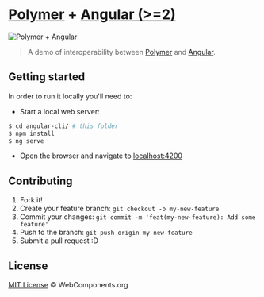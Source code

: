 # [Polymer](http://www.polymer-project.org/) + [Angular (>=2)](http://angular.io/)

![Polymer + Angular](https://cloud.githubusercontent.com/assets/1699357/15891323/4ea3136c-2d74-11e6-98f7-55e0fdd16867.png)

> A demo of interoperability between [Polymer](http://www.polymer-project.org/) and [Angular](http://angular.io/).


## Getting started

In order to run it locally you'll need to:

* Start a local web server:

```sh
$ cd angular-cli/ # this folder
$ npm install
$ ng serve
```

* Open the browser and navigate to [localhost:4200](http://localhost:4200/)

## Contributing

1. Fork it!
2. Create your feature branch: `git checkout -b my-new-feature`
3. Commit your changes: `git commit -m 'feat(my-new-feature): Add some feature'`
4. Push to the branch: `git push origin my-new-feature`
5. Submit a pull request :D

## License

[MIT License](http://webcomponentsorg.mit-license.org/) © WebComponents.org

